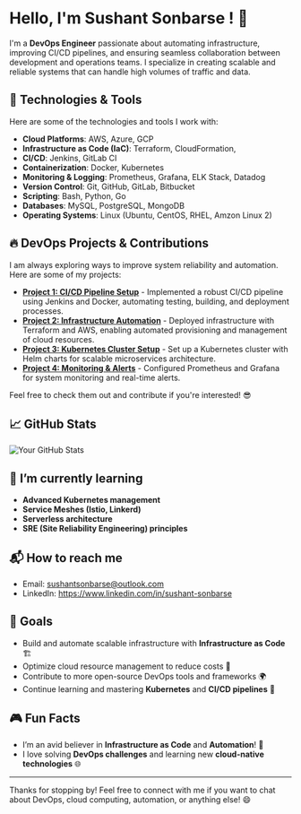 # Hello, I'm Sushant Sonbarse ! 👋

I'm a **DevOps Engineer** passionate about automating infrastructure, improving CI/CD pipelines, and ensuring seamless collaboration between development and operations teams. I specialize in creating scalable and reliable systems that can handle high volumes of traffic and data.

## 🔧 Technologies & Tools

Here are some of the technologies and tools I work with:

- **Cloud Platforms**: AWS, Azure, GCP
- **Infrastructure as Code (IaC)**: Terraform, CloudFormation, 
- **CI/CD**: Jenkins, GitLab CI
- **Containerization**: Docker, Kubernetes
- **Monitoring & Logging**: Prometheus, Grafana, ELK Stack, Datadog
- **Version Control**: Git, GitHub, GitLab, Bitbucket
- **Scripting**: Bash, Python, Go
- **Databases**: MySQL, PostgreSQL, MongoDB 
- **Operating Systems**: Linux (Ubuntu, CentOS, RHEL, Amzon Linux 2)


## 🔥 DevOps Projects & Contributions

I am always exploring ways to improve system reliability and automation. Here are some of my projects:

- [**Project 1: CI/CD Pipeline Setup**](Link-to-Project) - Implemented a robust CI/CD pipeline using Jenkins and Docker, automating testing, building, and deployment processes.
- [**Project 2: Infrastructure Automation**](Link-to-Project) - Deployed infrastructure with Terraform and AWS, enabling automated provisioning and management of cloud resources.
- [**Project 3: Kubernetes Cluster Setup**](Link-to-Project) - Set up a Kubernetes cluster with Helm charts for scalable microservices architecture.
- [**Project 4: Monitoring & Alerts**](Link-to-Project) - Configured Prometheus and Grafana for system monitoring and real-time alerts.

Feel free to check them out and contribute if you're interested! 😎

## 📈 GitHub Stats

![Your GitHub Stats](https://github-readme-stats.vercel.app/api?username=your-username&show_icons=true&hide_title=true&count_private=true&hide=prs&theme=radical)

## 🌱 I’m currently learning

- **Advanced Kubernetes management**
- **Service Meshes (Istio, Linkerd)**
- **Serverless architecture**
- **SRE (Site Reliability Engineering) principles**

## 📬 How to reach me

- Email: sushantsonbarse@outlook.com
- LinkedIn: https://www.linkedin.com/in/sushant-sonbarse

## 🎯 Goals

- Build and automate scalable infrastructure with **Infrastructure as Code** 🏗️
- Optimize cloud resource management to reduce costs 🚀
- Contribute to more open-source DevOps tools and frameworks 🌍
- Continue learning and mastering **Kubernetes** and **CI/CD pipelines** 🎯

## 🎮 Fun Facts

- I’m an avid believer in **Infrastructure as Code** and **Automation**! 🔧
- I love solving **DevOps challenges** and learning new **cloud-native technologies** 🌐

---

Thanks for stopping by! Feel free to connect with me if you want to chat about DevOps, cloud computing, automation, or anything else! 😄


##
